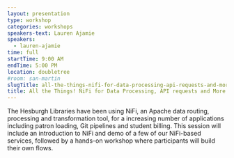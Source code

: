 ```yaml
---
layout: presentation
type: workshop
categories: workshops
speakers-text: Lauren Ajamie
speakers:
  - lauren-ajamie
time: full
startTime: 9:00 AM
endTime: 5:00 PM
location: doubletree
#room: san-martin
slugTitle: all-the-things-nifi-for-data-processing-api-requests-and-more-
title: All the Things! NiFi for Data Processing, API requests and More!
---
```


The Hesburgh Libraries have been using NiFi, an Apache data routing, processing and transformation tool, for a increasing number of applications including patron loading, Git pipelines and student billing. This session will include an introduction to NiFi and demo of a few of our NiFi-based services, followed by a hands-on workshop where participants will build their own flows.
